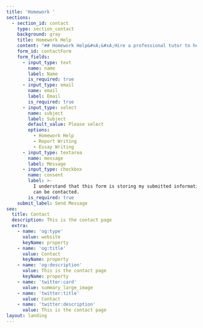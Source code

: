 ```yaml
---
title: 'Homework '
sections:
  - section_id: contact
    type: section_contact
    background: gray
    title: Homework Help
    content: "## Homework Help&#xA;&#xA;Hire a professional tutor to help you with your homework and excel in your class.\n\n##\n\nWe know how difficult writing an assignment can be. Maybe you're trying to get better grades than what you always get; maybe you can't get your head around organizing your work; or maybe it's just that you have to discuss a topic that you're really struggling to understand!\n\n\n\nDo not fret, We are here to help!\n\n\n\nJust get on a call to schedule a call with our highly experienced tutors and take the first step towards an assignment that guarantees excellent grades.\n\n\n\n\n\n### Why Pro-Assignment essay writing service\n\n\n\n#### Quick Assistance\n\nGet your English essay writing assignments on time when you hire our service. We take no stones unturned when it comes to offering you quickest essay writing without compromising on the quality.\n\n#### 100% Plagiarism free\n\n\_Our essay writing service follows a strict plagiarism-free content policy. Thus, it is highly prohibited for our writers to copy anything from other outside sources.\n\n#### Unlimited Revisions\n\nOur editors will make changes for free until you are satisfied with the quality of the essay.\n\n#### 24/7 Support\n\nCall us anytime, our customer success team is available 24X7 to answer all your questions!\n\n# STARTING AT $15.00 AN HOUR, SCHEDULE A CALL TODAY!&#xA;\n"
    form_id: contactForm
    form_fields:
      - input_type: text
        name: name
        label: Name
        is_required: true
      - input_type: email
        name: email
        label: Email
        is_required: true
      - input_type: select
        name: subject
        label: Subject
        default_value: Please select
        options:
          - Homework Help
          - Report Writing
          - Essay Writing
      - input_type: textarea
        name: message
        label: Message
      - input_type: checkbox
        name: consent
        label: >-
          I understand that this form is storing my submitted information so I
          can be contacted.
        is_required: true
    submit_label: Send Message
seo:
  title: Contact
  description: This is the contact page
  extra:
    - name: 'og:type'
      value: website
      keyName: property
    - name: 'og:title'
      value: Contact
      keyName: property
    - name: 'og:description'
      value: This is the contact page
      keyName: property
    - name: 'twitter:card'
      value: summary_large_image
    - name: 'twitter:title'
      value: Contact
    - name: 'twitter:description'
      value: This is the contact page
layout: landing
---
```

